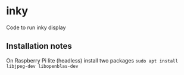 # inky
Code to run inky display

## Installation notes
On Raspberry Pi lite (headless) install two packages
`sudo apt install libjpeg-dev libopenblas-dev`